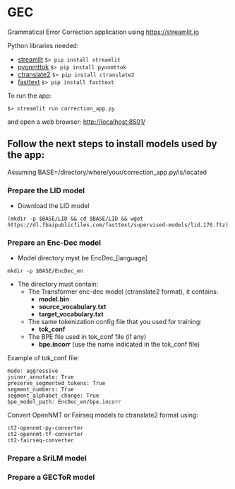 # GEC
Grammatical Error Correction application using <https://streamlit.io>

Python libraries needed:
* [streamlit](https://streamlit.io) `$> pip install streamlit`
* [pyonmttok](https://github.com/OpenNMT/Tokenizer) `$> pip install pyonmttok`
* [ctranslate2](https://github.com/OpenNMT/CTranslate2) `$> pip install ctranslate2`
* [fasttext](https://fasttext.cc) `$> pip install fasttext`

To run the app: 

`$> streamlit run correction_app.py `

and open a web browser: <http://localhost:8501/>

## Follow the next steps to install models used by the app:

Assuming BASE=/directory/where/your/correction_app.py/is/located

### Prepare the LID model

* Download the LID model

`(mkdir -p $BASE/LID && cd $BASE/LID && wget https://dl.fbaipublicfiles.com/fasttext/supervised-models/lid.176.ftz)`

### Prepare an Enc-Dec model

* Model directory myst be EncDec_\[language\]

`mkdir -p $BASE/EncDec_en`

* The directory must contain:
  * The Transformer enc-dec model (ctranslate2 format), it contains:
    * __model.bin__
    * __source_vocabulary.txt__
    * __target_vocabulary.txt__
  * The same tokenization config file that you used for training:
    * __tok_conf__
  * The BPE file used in tok_conf file (if any)
    * __bpe.incorr__ (use the name indicated in the tok_conf file)

Example of tok_conf file:
```
mode: aggressive
joiner_annotate: True
preserve_segmented_tokens: True
segment_numbers: True
segment_alphabet_change: True
bpe_model_path: EncDec_en/bpe.incorr
```
Convert OpenNMT or Fairseq models to ctranslate2 format using:
```
ct2-opennmt-py-converter
ct2-opennmt-tf-converter
ct2-fairseq-converter
```

### Prepare a SriLM model


### Prepare a GECToR model

